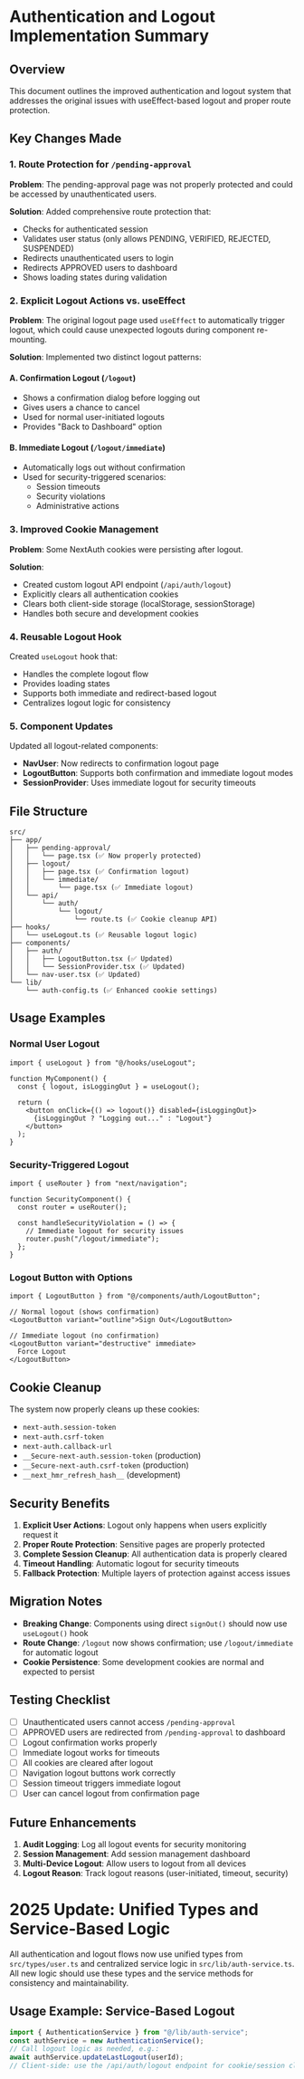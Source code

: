 # Authentication and Logout Implementation Summary

## Overview

This document outlines the improved authentication and logout system that addresses the original issues with useEffect-based logout and proper route protection.

## Key Changes Made

### 1. Route Protection for `/pending-approval`

**Problem**: The pending-approval page was not properly protected and could be accessed by unauthenticated users.

**Solution**: Added comprehensive route protection that:

- Checks for authenticated session
- Validates user status (only allows PENDING, VERIFIED, REJECTED, SUSPENDED)
- Redirects unauthenticated users to login
- Redirects APPROVED users to dashboard
- Shows loading states during validation

### 2. Explicit Logout Actions vs. useEffect

**Problem**: The original logout page used `useEffect` to automatically trigger logout, which could cause unexpected logouts during component re-mounting.

**Solution**: Implemented two distinct logout patterns:

#### A. Confirmation Logout (`/logout`)

- Shows a confirmation dialog before logging out
- Gives users a chance to cancel
- Used for normal user-initiated logouts
- Provides "Back to Dashboard" option

#### B. Immediate Logout (`/logout/immediate`)

- Automatically logs out without confirmation
- Used for security-triggered scenarios:
  - Session timeouts
  - Security violations
  - Administrative actions

### 3. Improved Cookie Management

**Problem**: Some NextAuth cookies were persisting after logout.

**Solution**:

- Created custom logout API endpoint (`/api/auth/logout`)
- Explicitly clears all authentication cookies
- Clears both client-side storage (localStorage, sessionStorage)
- Handles both secure and development cookies

### 4. Reusable Logout Hook

Created `useLogout` hook that:

- Handles the complete logout flow
- Provides loading states
- Supports both immediate and redirect-based logout
- Centralizes logout logic for consistency

### 5. Component Updates

Updated all logout-related components:

- **NavUser**: Now redirects to confirmation logout page
- **LogoutButton**: Supports both confirmation and immediate logout modes
- **SessionProvider**: Uses immediate logout for security timeouts

## File Structure

```
src/
├── app/
│   ├── pending-approval/
│   │   └── page.tsx (✅ Now properly protected)
│   ├── logout/
│   │   ├── page.tsx (✅ Confirmation logout)
│   │   └── immediate/
│   │       └── page.tsx (✅ Immediate logout)
│   └── api/
│       └── auth/
│           └── logout/
│               └── route.ts (✅ Cookie cleanup API)
├── hooks/
│   └── useLogout.ts (✅ Reusable logout logic)
├── components/
│   ├── auth/
│   │   ├── LogoutButton.tsx (✅ Updated)
│   │   └── SessionProvider.tsx (✅ Updated)
│   └── nav-user.tsx (✅ Updated)
└── lib/
    └── auth-config.ts (✅ Enhanced cookie settings)
```

## Usage Examples

### Normal User Logout

```tsx
import { useLogout } from "@/hooks/useLogout";

function MyComponent() {
  const { logout, isLoggingOut } = useLogout();

  return (
    <button onClick={() => logout()} disabled={isLoggingOut}>
      {isLoggingOut ? "Logging out..." : "Logout"}
    </button>
  );
}
```

### Security-Triggered Logout

```tsx
import { useRouter } from "next/navigation";

function SecurityComponent() {
  const router = useRouter();

  const handleSecurityViolation = () => {
    // Immediate logout for security issues
    router.push("/logout/immediate");
  };
}
```

### Logout Button with Options

```tsx
import { LogoutButton } from "@/components/auth/LogoutButton";

// Normal logout (shows confirmation)
<LogoutButton variant="outline">Sign Out</LogoutButton>

// Immediate logout (no confirmation)
<LogoutButton variant="destructive" immediate>
  Force Logout
</LogoutButton>
```

## Cookie Cleanup

The system now properly cleans up these cookies:

- `next-auth.session-token`
- `next-auth.csrf-token`
- `next-auth.callback-url`
- `__Secure-next-auth.session-token` (production)
- `__Secure-next-auth.csrf-token` (production)
- `__next_hmr_refresh_hash__` (development)

## Security Benefits

1. **Explicit User Actions**: Logout only happens when users explicitly request it
2. **Proper Route Protection**: Sensitive pages are properly protected
3. **Complete Session Cleanup**: All authentication data is properly cleared
4. **Timeout Handling**: Automatic logout for security timeouts
5. **Fallback Protection**: Multiple layers of protection against access issues

## Migration Notes

- **Breaking Change**: Components using direct `signOut()` should now use `useLogout()` hook
- **Route Change**: `/logout` now shows confirmation; use `/logout/immediate` for automatic logout
- **Cookie Persistence**: Some development cookies are normal and expected to persist

## Testing Checklist

- [ ] Unauthenticated users cannot access `/pending-approval`
- [ ] APPROVED users are redirected from `/pending-approval` to dashboard
- [ ] Logout confirmation works properly
- [ ] Immediate logout works for timeouts
- [ ] All cookies are cleared after logout
- [ ] Navigation logout buttons work correctly
- [ ] Session timeout triggers immediate logout
- [ ] User can cancel logout from confirmation page

## Future Enhancements

1. **Audit Logging**: Log all logout events for security monitoring
2. **Session Management**: Add session management dashboard
3. **Multi-Device Logout**: Allow users to logout from all devices
4. **Logout Reason**: Track logout reasons (user-initiated, timeout, security)

#

# 2025 Update: Unified Types and Service-Based Logic

All authentication and logout flows now use unified types from `src/types/user.ts` and centralized service logic in `src/lib/auth-service.ts`. All new logic should use these types and the service methods for consistency and maintainability.

## Usage Example: Service-Based Logout

```typescript
import { AuthenticationService } from "@/lib/auth-service";
const authService = new AuthenticationService();
// Call logout logic as needed, e.g.:
await authService.updateLastLogout(userId);
// Client-side: use the /api/auth/logout endpoint for cookie/session cleanup
```
